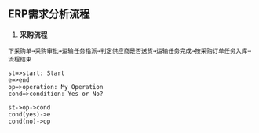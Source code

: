 ## ERP需求分析流程

1. **采购流程**

```flow
下采购单→采购审批→运输任务指派→判定供应商是否送货→运输任务完成→按采购订单任务入库→流程结束
```


```flow
st=>start: Start
e=>end
op=>operation: My Operation
cond=>condition: Yes or No?

st->op->cond
cond(yes)->e
cond(no)->op
```